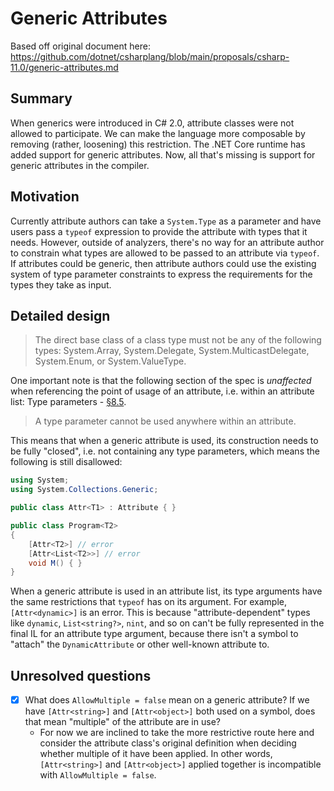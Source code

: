# Generic Attributes

Based off original document here: https://github.com/dotnet/csharplang/blob/main/proposals/csharp-11.0/generic-attributes.md

## Summary
[summary]: #summary

When generics were introduced in C# 2.0, attribute classes were not allowed to participate. We can make the language more composable by removing (rather, loosening) this restriction. The .NET Core runtime has added support for generic attributes. Now, all that's missing is support for generic attributes in the compiler.

## Motivation
[motivation]: #motivation

Currently attribute authors can take a `System.Type` as a parameter and have users pass a `typeof` expression to provide the attribute with types that it needs. However, outside of analyzers, there's no way for an attribute author to constrain what types are allowed to be passed to an attribute via `typeof`. If attributes could be generic, then attribute authors could use the existing system of type parameter constraints to express the requirements for the types they take as input.

## Detailed design
[design]: #detailed-design

> The direct base class of a class type must not be any of the following types: System.Array, System.Delegate, System.MulticastDelegate, System.Enum, or System.ValueType.

One important note is that the following section of the spec is *unaffected* when referencing the point of usage of an attribute, i.e. within an attribute list: Type parameters - [§8.5](https://github.com/dotnet/csharpstandard/blob/draft-v6/standard/types.md#85-type-parameters).

> A type parameter cannot be used anywhere within an attribute.

This means that when a generic attribute is used, its construction needs to be fully "closed", i.e. not containing any type parameters, which means the following is still disallowed:

```cs
using System;
using System.Collections.Generic;

public class Attr<T1> : Attribute { }

public class Program<T2>
{
    [Attr<T2>] // error
    [Attr<List<T2>>] // error
    void M() { }
}
```

When a generic attribute is used in an attribute list, its type arguments have the same restrictions that `typeof` has on its argument. For example, `[Attr<dynamic>]` is an error. This is because "attribute-dependent" types like `dynamic`, `List<string?>`, `nint`, and so on can't be fully represented in the final IL for an attribute type argument, because there isn't a symbol to "attach" the `DynamicAttribute` or other well-known attribute to.

## Unresolved questions
[unresolved]: #unresolved-questions

- [x] What does `AllowMultiple = false` mean on a generic attribute? If we have `[Attr<string>]` and `[Attr<object>]` both used on a symbol, does that mean "multiple" of the attribute are in use?
    - For now we are inclined to take the more restrictive route here and consider the attribute class's original definition when deciding whether multiple of it have been applied. In other words, `[Attr<string>]` and `[Attr<object>]` applied together is incompatible with `AllowMultiple = false`.
